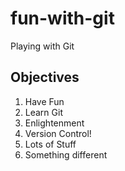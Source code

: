 # fun-with-git

Playing with Git

## Objectives

1. Have Fun
2. Learn Git
3. Enlightenment
4. Version Control!
5. Lots of Stuff
6. Something different
